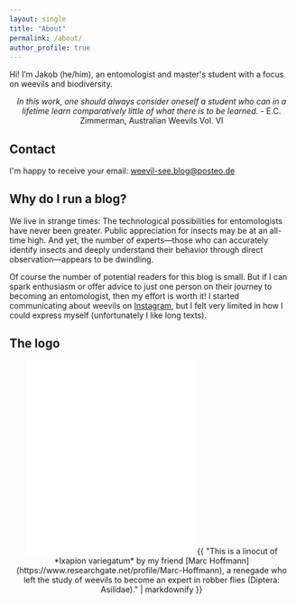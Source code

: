 ```yaml
---
layout: single
title: "About"
permalink: /about/
author_profile: true
---
```


Hi! I’m Jakob (he/him), an entomologist and master's student with a focus on weevils and biodiversity.

<div style="text-align: center;">
  <em> In this work, one should always consider oneself a student who can in a lifetime learn comparatively little of what there is to be learned.</em> - E.C. Zimmerman, Australian Weevils Vol. VI
</div>

## Contact
I'm happy to receive your email: <i class="fas fa-fw fa-envelope"></i> [weevil-see.blog@posteo.de](mailto:weevil-see.blog@posteo.de)

## Why do I run a blog?
We live in strange times: The technological possibilities for entomologists have never been greater. Public appreciation for insects may be at an all-time high. And yet, the number of experts—those who can accurately identify insects and deeply understand their behavior through direct observation—appears to be dwindling.

Of course the number of potential readers for this blog is small. But if I can spark enthusiasm or offer advice to just one person on their journey to becoming an entomologist, then my effort is worth it!
I started communicating about weevils on [Instagram](https://www.instagram.com/weevil.see/), but I felt very limited in how I could express myself (unfortunately I like long texts).

## The logo
<div style="text-align: center;">
  <img src="/assets/images/ixapion_300dpi.png" alt="Linocut of Ixapion variegatum by Marc Hoffmann" width="300" />
  {{ "This is a linocut of *Ixapion variegatum* by my friend [Marc Hoffmann](https://www.researchgate.net/profile/Marc-Hoffmann), a renegade who left the study of weevils to become an expert in robber flies (Diptera: Asilidae)." | markdownify }}
</div>
